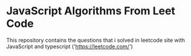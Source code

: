 # JavaScript Algorithms From Leet Code 

This repository contains the questions that i solved in leetcode site with JavaScript and typescript ('https://leetcode.com/')
